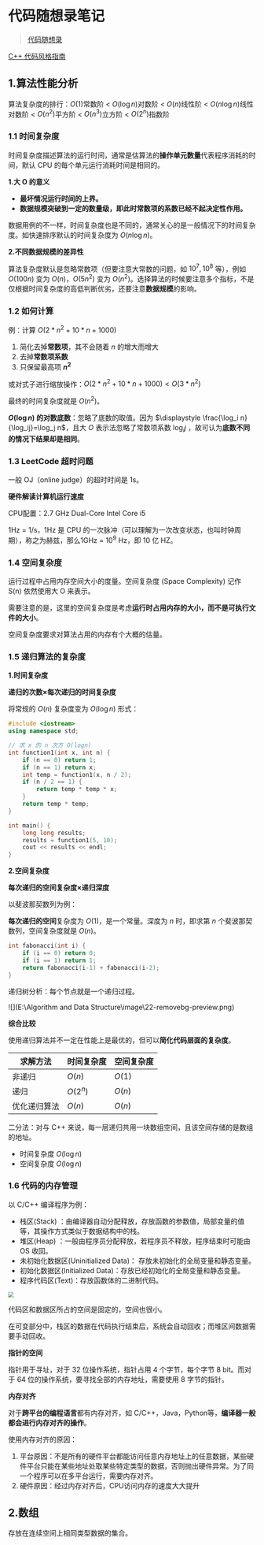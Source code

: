 # 代码随想录笔记

> [代码随想录](https://programmercarl.com/)

[C++ 代码风格指南](https://zh-google-styleguide.readthedocs.io/en/latest/google-cpp-styleguide/)

## 1.算法性能分析

算法复杂度的排行：$O(1)$常数阶 < $O(\log n)$对数阶 < $O(n)$线性阶 < $O(n \log n)$线性对数阶 < $O(n^2)$平方阶 < $O(n^3)$立方阶 < $O(2^n)$指数阶

### 1.1 时间复杂度

时间复杂度描述算法的运行时间，通常是估算法的**操作单元数量**代表程序消耗的时间，默认 CPU 的每个单元运行消耗时间是相同的。

**1.大 O 的意义**

- **最坏情况运行时间的上界。**
- **数据规模突破到一定的数量级，即此时常数项的系数已经不起决定性作用。**

数据用例的不一样，时间复杂度也是不同的，通常关心的是一般情况下的时间复杂度。如快速排序默认的时间复杂度为 $O(n \log n)$。

**2.不同数据规模的差异性**

算法复杂度默认是忽略常数项（但要注意大常数的问题，如 $10^7,10^8$ 等），例如 $O(100n)$ 变为 $O(n)$，$O(5n^2)$ 变为 $O(n^2)$。选择算法的时候要注意多个指标，不是仅根据时间复杂度的高低判断优劣，还要注意**数据规模**的影响。

### 1.2 如何计算

例：计算 $O(2*n^2 + 10*n + 1000)$ 

1. 简化去掉**常数项**，其不会随着 $n$ 的增大而增大
2. 去掉**常数项系数**
3. 只保留最高项 **$n^2$**

或对式子进行缩放操作：$O(2*n^2 + 10*n + 1000) < O(3*n^2)$

最终的时间复杂度就是 $O(n^2)$。

**$O(\log n)$ 的对数底数**：忽略了底数的取值。因为 $\displaystyle \frac{\log_i n}{\log_ij}=\log_j n$，且大 $O$ 表示法忽略了常数项系数 $\log_i j$ ，故可认为**底数不同的情况下结果却是相同**。

### 1.3 LeetCode 超时问题

一般 OJ（online judge）的超时时间是 1s。

**硬件解读计算机运行速度**

CPU配置：2.7 GHz Dual-Core Intel Core i5 

1Hz = 1/s，1Hz 是 CPU 的一次脉冲（可以理解为一次改变状态，也叫时钟周期），称之为赫兹，那么1GHz = $10^9$ Hz，即 10 亿 HZ。

### 1.4 空间复杂度

运行过程中占用内存空间大小的度量。空间复杂度 (Space Complexity) 记作 S(n) 依然使用大 O 来表示。

需要注意的是，这里的空间复杂度是考虑**运行时占用内存的大小，而不是可执行文件的大小**。

空间复杂度要求对算法占用的内存有个大概的估量。

### 1.5 递归算法的复杂度

**1.时间复杂度**

**递归的次数×每次递归的时间复杂度**

将常规的 $O(n)$ 复杂度变为 $O(\log n)$ 形式：

```c++
#include <iostream>
using namespace std;

// 求 x 的 n 次方 O(logn)
int function1(int x, int n) {
    if (n == 0) return 1;
    if (n == 1) return x;
    int temp = function1(x, n / 2);
    if (n / 2 == 1) {
        return temp * temp * x;
    }
    return temp * temp;
}

int main() {
    long long results;
    results = function1(5, 10);
    cout << results << endl;
}
```

**2.空间复杂度**

**每次递归的空间复杂度×递归深度**

以斐波那契数列为例：

**每次递归的空间**复杂度为 $O(1)$，是一个常量。深度为 $n$ 时，即求第 $n$ 个斐波那契数列，空间复杂度就是 $O(n)$。

```c++
int fabonacci(int i) {
    if (i == 0) return 0;
    if (i == 1) return 1;
    return fabonacci(i-1) + fabonacci(i-2);
}
```

递归树分析：每个节点就是一个递归过程。

![](E:\Algorithm and Data Structure\image\22-removebg-preview.png)



**综合比较**

使用递归算法并不一定在性能上是最优的，但可以**简化代码层面的复杂度**。

| 求解方法     | 时间复杂度 | 空间复杂度 |
| ------------ | ---------- | ---------- |
| 非递归       | $O(n)$     | $O(1)$     |
| 递归         | $O(2^n)$   | $O(n)$     |
| 优化递归算法 | $O(n)$     | $O(n)$     |

二分法：对与 C++ 来说，每一层递归共用一块数组空间，且该空间存储的是数组的地址。

- 时间复杂度 $O(\log n)$
- 空间复杂度 $O(\log n)$

### 1.6 代码的内存管理

以 C/C++ 编译程序为例：

- 栈区(Stack) ：由编译器自动分配释放，存放函数的参数值，局部变量的值等，其操作方式类似于数据结构中的栈。
- 堆区(Heap) ：一般由程序员分配释放，若程序员不释放，程序结束时可能由 OS 收回。
- 未初始化数据区(Uninitialized Data)： 存放未初始化的全局变量和静态变量。
- 初始化数据区(Initialized Data)：存放已经初始化的全局变量和静态变量。
- 程序代码区(Text)：存放函数体的二进制代码。

<img src="E:\Algorithm and Data Structure\image\22.jpg" style="zoom: 67%;" />

代码区和数据区所占的空间是固定的，空间也很小。

在可变部分中，栈区的数据在代码执行结束后，系统会自动回收；而堆区间数据需要手动回收。

**指针的空间**

指针用于寻址，对于 32 位操作系统，指针占用 4 个字节，每个字节 8 bit。而对于 64 位的操作系统，要寻找全部的内存地址，需要使用 8 字节的指针。

**内存对齐**

对于**跨平台的编程语言**都有内存对齐，如 C/C++，Java，Python等，**编译器一般都会进行内存对齐的操作**。

使用内存对齐的原因：

1. 平台原因：不是所有的硬件平台都能访问任意内存地址上的任意数据，某些硬件平台只能在某些地址处取某些特定类型的数据，否则抛出硬件异常。为了同一个程序可以在多平台运行，需要内存对齐。
2. 硬件原因：经过内存对齐后，CPU访问内存的速度大大提升

## 2.数组

存放在连续空间上相同类型数据的集合。

